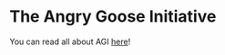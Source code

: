 # The Angry Goose Initiative

You can read all about AGI [here](https://github.com/angry-goose-initiative/wiki/wiki)!
